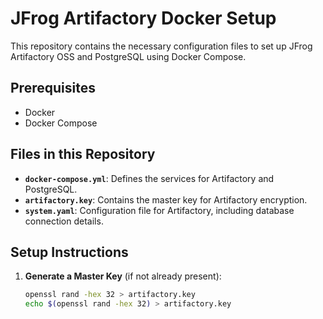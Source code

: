 # JFrog Artifactory Docker Setup

This repository contains the necessary configuration files to set up JFrog Artifactory OSS and PostgreSQL using Docker Compose.

## Prerequisites

- Docker
- Docker Compose

## Files in this Repository

- **`docker-compose.yml`**: Defines the services for Artifactory and PostgreSQL.
- **`artifactory.key`**: Contains the master key for Artifactory encryption.
- **`system.yaml`**: Configuration file for Artifactory, including database connection details.

## Setup Instructions

1. **Generate a Master Key** (if not already present):
   ```bash
   openssl rand -hex 32 > artifactory.key
   echo $(openssl rand -hex 32) > artifactory.key

